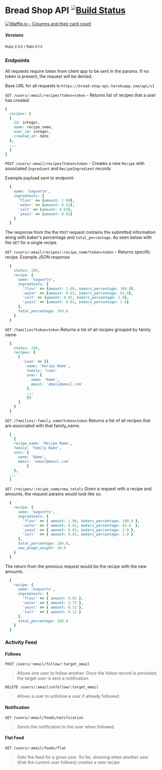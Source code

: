 # Bread Shop API [![Build Status](https://travis-ci.org/mikeyduece/bread_shop.svg?branch=master)](https://travis-ci.org/mikeyduece/bread_shop)

[![Waffle.io - Columns and their card count](https://badge.waffle.io/mikeyduece/bread_shop.svg?columns=all)](https://waffle.io/mikeyduece/bread_shop)


##### Versions

<sup>Ruby 2.5.0</sup> <sup>/</sup> <sup>Rails 5.1.5</sup>

### Endpoints
All requests require token from client app to be sent in the params. If no token is present, the request will be denied.

Base URL for all requests is `https://bread-shop-api.herokuapp.com/api/v1`

`GET /users/:email/recipes?token=token` - Returns list of recipes that a user has created.

```ruby
{
  recipes: [
  {
    id: integer,
    name: recipe_name,
    user_id: integer,
    created_at: date
  },
  ...
  ]
}
```    

`POST /users/:email/recipes?token=token` - Creates a new `Recipe` with associated `Ingredient` and `RecipeIngredient` records

Example payload sent to endpoint:
```ruby
  {
    name: 'baguette',
    ingredients: {
      'flour' => {amount: 1.00},
      'water' => {amount: 0.62},
      'salt' => {amount: 0.02},
      'yeast' => {amount: 0.02}
    }
  }
```

The response from the the `POST` request contains the submitted information along with baker's percentage and `total_percentage`. As seen below with the `GET` for a single recipe.

`GET /users/:email/recipes/:recipe_name?token=token` - Returns specific recipe.
Example JSON response

```ruby
  {
    status: 200,
    recipe: {
      name: 'baguette',
      ingredients: {
        'flour' => {amount: 1.00, bakers_percentage: 100.0},
        'water' => {amount: 0.65, bakers_percentage: 65.0},
        'salt' => {amount: 0.02, bakers_percentage: 2.0},
        'yeast' => {amount: 0.02, bakers_percentage: 2.0}
      },
      total_percentage: 169.0
    }
  }
```

`GET /families?token=token` Returns a list of all recipes grouped by family name.

```ruby
  {
    status: 200,
    recipes: {
      [
        'Lean' => [{
          name: 'Recipe Name',
          family: 'Lean'
          user: {
            name: 'Name',
            email: 'email@email.com'
          },
          ...
          }]
      ]
    }
  }
```

`GET /families/:family_name?token=token` Returns a list of all recipes that are associated with that family_name.

```ruby
  [
    {
    recipe_name: 'Recipe Name',
    family: 'Family Name',
    user: {
      name: 'Name',
      email: 'email@email.com'
          }
    },
  ...
  ]
```

`GET /recipes/:recipe_name/new_totals` Given a request with a recipe and amounts, the request params would look like so.

```Ruby
  {
    recipe: {
      name: 'baguette',
      ingredients: {
        'flour' => { amount: 1.00, bakers_percentage: 100.0 },
        'water' => { amount: 0.62, bakers_percentage: 62.0  },
        'yeast' => { amount: 0.02, bakers_percentage: 2.0 },
        'salt'  => { amount: 0.02, bakers_percentage: 2.0 }
      },
      total_percentage: 166.0,
      new_dough_weight: 10.0
    }
  }
```

The return from the previous request would be the recipe with the new amounts.
```Ruby
  {
    recipe: {
      name: 'baguette',
      ingredients: {
        'flour' => { amount: 6.02 },
        'water' => { amount: 3.73 },
        'yeast' => { amount: 0.12 },
        'salt'  => { amount: 0.12 }
      },
      total_percentage: 166.0
    }
  }
```

### Activity Feed
#### Follows

`POST /users/:email/follow/:target_email` 

>Allows one user to follow another. Once the follow record is persisted, the target user is sent a notification.

`DELETE /users/:email/unfollow/:target_email`

>Allows a user to unfollow a user if already followed.

#### Notification

`GET /users/:email/feeds/notification`

>Sends the notification to the user when followed.

#### Flat Feed

`GET /users/:email/feeds/flat`

>Gets the feed for a given user. So far, showing when another user (that the current user follows) creates a new recipe
